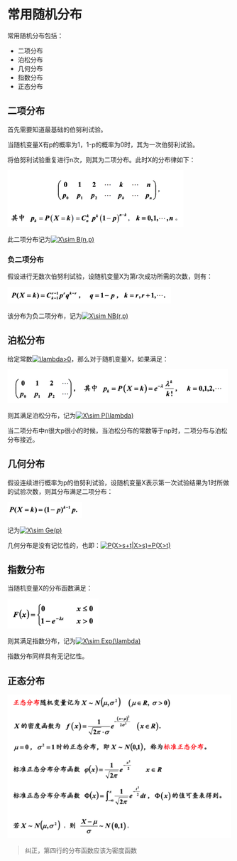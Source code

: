 # 常用随机分布

常用随机分布包括：

+ 二项分布
+ 泊松分布
+ 几何分布
+ 指数分布
+ 正态分布

## 二项分布

首先需要知道最基础的伯努利试验。

当随机变量X有p的概率为1，1-p的概率为0时，其为一次伯努利试验。

将伯努利试验重复进行n次，则其为二项分布。此时X的分布律如下：

<img src="img/04_01.png" />

此二项分布记为<a href="https://www.codecogs.com/eqnedit.php?latex=X\sim&space;B(n,p)" target="_blank"><img src="https://latex.codecogs.com/gif.latex?X\sim&space;B(n,p)" title="X\sim B(n,p)" /></a>

### 负二项分布

假设进行无数次伯努利试验，设随机变量X为第r次成功所需的次数，则有：

<img src="img/04_02.png" />

该分布为负二项分布，记为<a href="https://www.codecogs.com/eqnedit.php?latex=X\sim&space;NB(r,p)" target="_blank"><img src="https://latex.codecogs.com/gif.latex?X\sim&space;NB(r,p)" title="X\sim NB(r,p)" /></a>

## 泊松分布

给定常数<a href="https://www.codecogs.com/eqnedit.php?latex=\lambda>0" target="_blank"><img src="https://latex.codecogs.com/gif.latex?\lambda>0" title="\lambda>0" /></a>，那么对于随机变量X，如果满足：

<img src="img/04_03.png" />

则其满足泊松分布，记为<a href="https://www.codecogs.com/eqnedit.php?latex=X\sim&space;P(\lambda)" target="_blank"><img src="https://latex.codecogs.com/gif.latex?X\sim&space;P(\lambda)" title="X\sim P(\lambda)" /></a>

当二项分布中n很大p很小的时候，当泊松分布的常数等于np时，二项分布与泊松分布接近。

## 几何分布

假设连续进行概率为p的伯努利试验，设随机变量X表示第一次试验结果为1时所做的试验次数，则其分布满足二项分布：

<img src="img/04_04.png" />

记为<a href="https://www.codecogs.com/eqnedit.php?latex=X\sim&space;Ge(p)" target="_blank"><img src="https://latex.codecogs.com/gif.latex?X\sim&space;Ge(p)" title="X\sim Ge(p)" /></a>

几何分布是没有记忆性的，也即：<a href="https://www.codecogs.com/eqnedit.php?latex=P(X>s&plus;t|X>s)=P(X>t)" target="_blank"><img src="https://latex.codecogs.com/gif.latex?P(X>s&plus;t|X>s)=P(X>t)" title="P(X>s+t|X>s)=P(X>t)" /></a>

## 指数分布

当随机变量X的分布函数满足：

<img src="img/04_05.png" />

则其满足指数分布，记为<a href="https://www.codecogs.com/eqnedit.php?latex=X\sim&space;Exp(\lambda)" target="_blank"><img src="https://latex.codecogs.com/gif.latex?X\sim&space;Exp(\lambda)" title="X\sim Exp(\lambda)" /></a>

指数分布同样具有无记忆性。

## 正态分布

<img src="img/04_06.png" />

> 纠正，第四行的分布函数应该为密度函数

